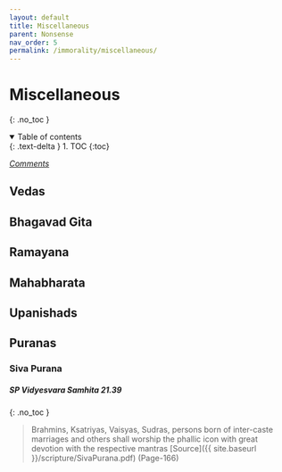 ```yaml
---
layout: default
title: Miscellaneous
parent: Nonsense
nav_order: 5
permalink: /immorality/miscellaneous/
---
```

# Miscellaneous
{: .no_toc }
<details open markdown="block">
  <summary>
    Table of contents
  </summary>
  {: .text-delta }
1. TOC
{:toc}
</details>

[*Comments*]({{site.url}}{{page.url}}#comments)

## Vedas

## Bhagavad Gita

## Ramayana

## Mahabharata

## Upanishads

## Puranas

### Siva Purana

##### SP Vidyesvara Samhita 21.39
{: .no_toc }
> Brahmins, Ksatriyas, Vaisyas, Sudras, persons born of inter-caste marriages and others shall worship the phallic icon with great devotion with the respective mantras [Source]({{ site.baseurl }}/scripture/SivaPurana.pdf) (Page-166)

